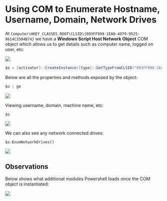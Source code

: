 # Using COM to Enumerate Hostname, Username, Domain, Network Drives

At `Computer\HKEY_CLASSES_ROOT\CLSID\{093FF999-1EA0-4079-9525-9614C3504B74}` we have a **Windows Script Host Network Object** COM object which allows us to get details such as computer name, logged on user, etc:

![](../../.gitbook/assets/annotation-2019-06-18-222057.png)

```csharp
$o = [activator]::CreateInstance([type]::GetTypeFromCLSID("093FF999-1EA0-4079-9525-9614C3504B74"))
```

Below are all the properties and methods exposed by the object:

```csharp
$o | gm
```

![](../../.gitbook/assets/annotation-2019-06-18-221846.png)

Viewing username, domain, machine name, etc:

```
$o
```

![](../../.gitbook/assets/annotation-2019-06-18-221927.png)

We can also see any network connected drives:

```
$o.EnumNetworkDrives()
```

![](../../.gitbook/assets/annotation-2019-06-18-221949.png)

## Observations

Below shows what additional modules Powershell loads once the COM object is instantiated:

![](../../.gitbook/assets/loaded-dlls.gif)
